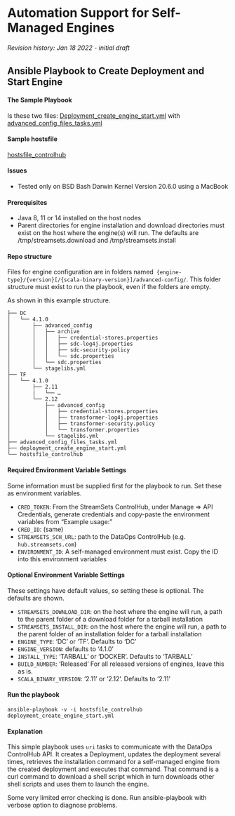 

<!-----

Conversion notes:

* Docs to Markdown version 1.0β33
* Wed Jan 19 2022 08:56:50 GMT-0800 (PST)
* Source doc: Automation Support for Self Managed Engines
----->


# Automation Support for Self-Managed Engines


###### Revision history: Jan 18 2022 - initial draft



## Ansible Playbook to **Create Deployment and Start Engine**

#### The Sample Playbook

Is these two files: [Deployment_create_engine_start.yml](https://github.com/streamsets/sample-dataops-deployment-ansible/blob/main/deployment_create_engine_start.yml) with [advanced_config_files_tasks.yml](https://github.com/streamsets/sample-dataops-deployment-ansible/blob/main/advanced_config_files_tasks.yml)


#### Sample hostsfile

[hostsfile_controlhub](https://github.com/streamsets/sample-dataops-deployment-ansible/blob/main/hostsfile_controlhub)


#### Issues



* Tested only on BSD Bash Darwin Kernel Version 20.6.0 using a MacBook 


#### Prerequisites



* Java 8, 11 or 14 installed on the host nodes
* Parent directories for engine installation and download directories must exist on the host where the engine(s) will run. The defaults are /tmp/streamsets.download and /tmp/streamsets.install


#### Repo structure

Files for engine configuration are in folders named` {engine-type}/{version}[/{scala-binary-version}]/advanced-config/`. This folder structure must exist to run the playbook, even if the folders are empty.

As shown in this example structure.


```
├── DC
│   └── 4.1.0
│       ├── advanced_config
│       │   ├── archive
│       │   │   ├── credential-stores.properties
│       │   │   ├── sdc-log4j.properties
│       │   │   ├── sdc-security-policy
│       │   │   └── sdc.properties
│       │   └── sdc.properties
│       └── stagelibs.yml
├── TF
│   └── 4.1.0
│       ├── 2.11
│       |   └── …
│       └── 2.12
│           ├── advanced_config
│           │   ├── credential-stores.properties
│           │   ├── transformer-log4j.properties
│           │   ├── transformer-security.policy
│           │   └── transformer.properties
│           └── stagelibs.yml
├── advanced_config_files_tasks.yml
├── deployment_create_engine_start.yml
└── hostsfile_controlhub
```



#### Required Environment Variable Settings

Some information must be supplied first for the playbook to run. Set these as environment variables.



* `CRED_TOKEN`: From the StreamSets ControlHub, under Manage => API Credentials, generate credentials and copy-paste the environment variables from “Example usage:”
* `CRED_ID`: (same)
* `STREAMSETS_SCH_URL`: path to the DataOps ControlHub (e.g. `hub.streamsets.com`)
* `ENVIRONMENT_ID`: A self-managed environment must exist. Copy the ID into this environment variables


#### Optional Environment Variable Settings

These settings have default values, so setting these is optional. The defaults are shown.



* `STREAMSETS_DOWNLOAD_DIR`: on the host where the engine will run, a path to the parent folder of a download folder for a tarball installation
* `STREAMSETS_INSTALL_DIR`: on the host where the engine will run, a path to the parent folder of an installation folder for a tarball installation
* `ENGINE_TYPE`: ‘DC’ or ‘TF’. Defaults to ‘DC’
* `ENGINE_VERSION`: defaults to ‘4.1.0’
* `INSTALL_TYPE`: ‘TARBALL’ or ‘DOCKER’. Defaults to ‘TARBALL’
* `BUILD_NUMBER`: ‘Released’  For all released versions of engines, leave this as is.
* `SCALA_BINARY_VERSION`: ‘2.11’ or ‘2.12’. Defaults to ‘2.11’


#### Run the playbook


```
ansible-playbook -v -i hostsfile_controlhub deployment_create_engine_start.yml
```



#### Explanation

This simple playbook uses `uri` tasks to communicate with the DataOps ControlHub API. It creates a Deployment, updates the deployment several times, retrieves the installation command for a self-managed engine from the created deployment and executes that command. That command is a curl command to download a shell script which in turn downloads other shell scripts and uses them to launch the engine.

Some very limited error checking is done. Run ansible-playbook with verbose option to diagnose problems.

